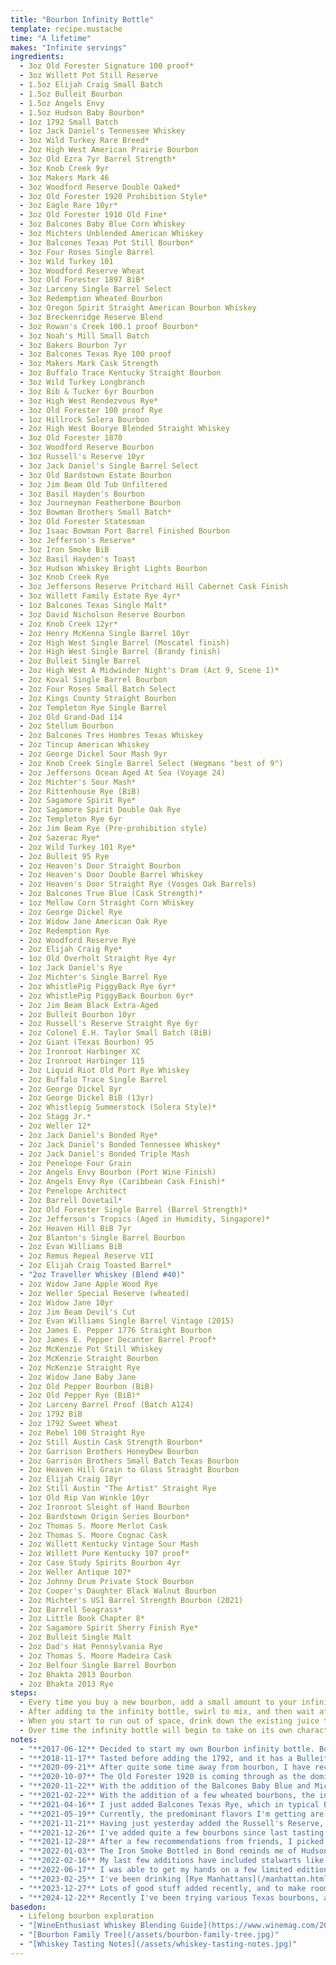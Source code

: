 ```yaml
---
title: "Bourbon Infinity Bottle"
template: recipe.mustache
time: "A lifetime"
makes: "Infinite servings"
ingredients:
  - 3oz Old Forester Signature 100 proof*
  - 3oz Willett Pot Still Reserve
  - 1.5oz Elijah Craig Small Batch
  - 1.5oz Bulleit Bourbon
  - 1.5oz Angels Envy
  - 1.5oz Hudson Baby Bourbon*
  - 1oz 1792 Small Batch
  - 1oz Jack Daniel's Tennessee Whiskey
  - 3oz Wild Turkey Rare Breed*
  - 2oz High West American Prairie Bourbon
  - 3oz Old Ezra 7yr Barrel Strength*
  - 3oz Knob Creek 9yr
  - 3oz Makers Mark 46
  - 3oz Woodford Reserve Double Oaked*
  - 3oz Old Forester 1920 Prohibition Style*
  - 3oz Eagle Rare 10yr*
  - 3oz Old Forester 1910 Old Fine*
  - 3oz Balcones Baby Blue Corn Whiskey
  - 3oz Michters Unblended American Whiskey
  - 3oz Balcones Texas Pot Still Bourbon*
  - 3oz Four Roses Single Barrel
  - 3oz Wild Turkey 101
  - 3oz Woodford Reserve Wheat
  - 3oz Old Forester 1897 BiB*
  - 3oz Larceny Single Barrel Select
  - 3oz Redemption Wheated Bourbon
  - 3oz Oregon Spirit Straight American Bourbon Whiskey
  - 3oz Breckenridge Reserve Blend
  - 3oz Rowan's Creek 100.1 proof Bourbon*
  - 3oz Noah's Mill Small Batch
  - 3oz Bakers Bourbon 7yr
  - 3oz Balcones Texas Rye 100 proof
  - 3oz Makers Mark Cask Strength
  - 3oz Buffalo Trace Kentucky Straight Bourbon
  - 3oz Wild Turkey Longbranch
  - 3oz Bib & Tucker 6yr Bourbon
  - 3oz High West Rendezvous Rye*
  - 3oz Old Forester 100 proof Rye
  - 1oz Hillrock Solera Bourbon
  - 2oz High West Bourye Blended Straight Whiskey
  - 3oz Old Forester 1870
  - 3oz Woodford Reserve Bourbon
  - 3oz Russell's Reserve 10yr
  - 3oz Jack Daniel's Single Barrel Select
  - 3oz Old Bardstown Estate Bourbon
  - 3oz Jim Beam Old Tub Unfiltered
  - 3oz Basil Hayden's Bourbon
  - 3oz Journeyman Featherbone Bourbon
  - 3oz Bowman Brothers Small Batch*
  - 3oz Old Forester Statesman
  - 3oz Isaac Bowman Port Barrel Finished Bourbon
  - 3oz Jefferson's Reserve*
  - 3oz Iron Smoke BiB
  - 3oz Basil Hayden's Toast
  - 3oz Hudson Whiskey Bright Lights Bourbon
  - 3oz Knob Creek Rye
  - 3oz Jeffersons Reserve Pritchard Hill Cabernet Cask Finish
  - 3oz Willett Family Estate Rye 4yr*
  - 1oz Balcones Texas Single Malt*
  - 3oz David Nicholson Reserve Bourbon
  - 2oz Knob Creek 12yr*
  - 2oz Henry McKenna Single Barrel 10yr
  - 2oz High West Single Barrel (Moscatel finish)
  - 2oz High West Single Barrel (Brandy finish)
  - 2oz Bulleit Single Barrel
  - 2oz High West A Midwinder Night's Dram (Act 9, Scene 1)*
  - 2oz Koval Single Barrel Bourbon
  - 2oz Four Roses Small Batch Select
  - 2oz Kings County Straight Bourbon
  - 2oz Templeton Rye Single Barrel
  - 2oz Old Grand-Dad 114
  - 2oz Stellum Bourbon
  - 2oz Balcones Tres Hombres Texas Whiskey
  - 2oz Tincup American Whiskey
  - 2oz George Dickel Sour Mash 9yr
  - 2oz Knob Creek Single Barrel Select (Wegmans "best of 9")
  - 2oz Jeffersons Ocean Aged At Sea (Voyage 24)
  - 2oz Michter's Sour Mash*
  - 2oz Rittenhouse Rye (BiB)
  - 2oz Sagamore Spirit Rye*
  - 2oz Sagamore Spirit Double Oak Rye
  - 2oz Templeton Rye 6yr
  - 2oz Jim Beam Rye (Pre-prohibition style)
  - 2oz Sazerac Rye*
  - 2oz Wild Turkey 101 Rye*
  - 2oz Bulleit 95 Rye
  - 2oz Heaven's Door Straight Bourbon
  - 2oz Heaven's Door Double Barrel Whiskey
  - 2oz Heaven's Door Straight Rye (Vosges Oak Barrels)
  - 2oz Balcones True Blue (Cask Strength)*
  - 1oz Mellow Corn Straight Corn Whiskey
  - 2oz George Dickel Rye
  - 2oz Widow Jane American Oak Rye
  - 2oz Redemption Rye
  - 2oz Woodford Reserve Rye
  - 2oz Elijah Craig Rye*
  - 1oz Old Overholt Straight Rye 4yr
  - 1oz Jack Daniel's Rye
  - 2oz Michter's Single Barrel Rye
  - 2oz WhistlePig PiggyBack Rye 6yr*
  - 2oz WhistlePig PiggyBack Bourbon 6yr*
  - 2oz Jim Beam Black Extra-Aged
  - 2oz Bulleit Bourbon 10yr
  - 2oz Russell's Reserve Straight Rye 6yr
  - 2oz Colonel E.H. Taylor Small Batch (BiB)
  - 2oz Giant (Texas Bourbon) 95
  - 2oz Ironroot Harbinger XC
  - 2oz Ironroot Harbinger 115
  - 2oz Liquid Riot Old Port Rye Whiskey
  - 2oz Buffalo Trace Single Barrel
  - 2oz George Dickel 8yr
  - 2oz George Dickel BiB (13yr)
  - 2oz Whistlepig Summerstock (Solera Style)*
  - 2oz Stagg Jr.*
  - 2oz Weller 12*
  - 2oz Jack Daniel's Bonded Rye*
  - 2oz Jack Daniel's Bonded Tennessee Whiskey*
  - 2oz Jack Daniel's Bonded Triple Mash
  - 2oz Penelope Four Grain
  - 2oz Angels Envy Bourbon (Port Wine Finish)
  - 2oz Angels Envy Rye (Caribbean Cask Finish)*
  - 2oz Penelope Architect
  - 2oz Barrell Dovetail*
  - 2oz Old Forester Single Barrel (Barrel Strength)*
  - 2oz Jefferson's Tropics (Aged in Humidity, Singapore)*
  - 2oz Heaven Hill BiB 7yr
  - 2oz Blanton's Single Barrel Bourbon
  - 2oz Evan Williams BiB
  - 2oz Remus Repeal Reserve VII
  - 2oz Elijah Craig Toasted Barrel*
  - "2oz Traveller Whiskey (Blend #40)"
  - 2oz Widow Jane Apple Wood Rye
  - 2oz Weller Special Reserve (wheated)
  - 2oz Widow Jane 10yr
  - 2oz Jim Beam Devil's Cut
  - 2oz Evan Williams Single Barrel Vintage (2015)
  - 2oz James E. Pepper 1776 Straight Bourbon
  - 2oz James E. Pepper Decanter Barrel Proof*
  - 2oz McKenzie Pot Still Whiskey
  - 2oz McKenzie Straight Bourbon
  - 2oz McKenzie Straight Rye
  - 2oz Widow Jane Baby Jane
  - 2oz Old Pepper Bourbon (BiB)
  - 2oz Old Pepper Rye (BiB)*
  - 2oz Larceny Barrel Proof (Batch A124)
  - 2oz 1792 BiB
  - 2oz 1792 Sweet Wheat
  - 2oz Rebel 100 Straight Rye
  - 2oz Still Austin Cask Strength Bourbon*
  - 2oz Garrison Brothers HoneyDew Bourbon
  - 2oz Garrison Brothers Small Batch Texas Bourbon
  - 2oz Heaven Hill Grain to Glass Straight Bourbon
  - 2oz Elijah Craig 18yr
  - 2oz Still Austin "The Artist" Straight Rye
  - 1oz Old Rip Van Winkle 10yr
  - 2oz Ironroot Sleight of Hand Bourbon
  - 2oz Bardstown Origin Series Bourbon*
  - 2oz Thomas S. Moore Merlot Cask
  - 2oz Thomas S. Moore Cognac Cask
  - 2oz Willett Kentucky Vintage Sour Mash
  - 2oz Willett Pure Kentucky 107 proof*
  - 2oz Case Study Spirits Bourbon 4yr
  - 2oz Weller Antique 107*
  - 2oz Johnny Drum Private Stock Bourbon
  - 2oz Cooper's Daughter Black Walnut Bourbon
  - 2oz Michter's US1 Barrel Strength Bourbon (2021)
  - 2oz Barrell Seagrass*
  - 2oz Little Book Chapter 8*
  - 2oz Sagamore Spirit Sherry Finish Rye*
  - 2oz Bulleit Single Malt
  - 2oz Dad's Hat Pennsylvania Rye
  - 2oz Thomas S. Moore Madeira Cask
  - 2oz Belfour Single Barrel Bourbon
  - 2oz Bhakta 2013 Bourbon
  - 2oz Bhakta 2013 Rye
steps:
  - Every time you buy a new bourbon, add a small amount to your infinity bottle
  - After adding to the infinity bottle, swirl to mix, and then wait at least 12 hours before sampling the result **(to allow the flavors to marry)**
  - When you start to run out of space, drink down the existing juice to make room for more. This will alter the ratios of the constituent bourbon, but in traditional [Solera](https://en.wikipedia.org/wiki/Solera) style, a fraction of each will remain
  - Over time the infinity bottle will begin to take on its own character, which you can guide by the inclusion of bourbons with specific flavor profiles
notes:
  - "**2017-06-12** Decided to start my own Bourbon infinity bottle. Bourbons I particularly like/ think are a good value are denoted with an asterisk"
  - "**2018-11-17** Tasted before adding the 1792, and it has a Bulleit backbone, but with notes of the Hudson Baby shining through. Most of the others are not noticeable, with maybe a hint of Old Forester"
  - "**2020-09-21** After quite some time away from bourbon, I have recently started drinking it as my nightcap, and as such have gone through a few new bottles. With the addition of the Woodford Reserve Double Oaked, the infinity bottle (750ml) is full. The Woodford comes through when I taste it, with some of the spice and heat of the Old Ezra, but it's getting pretty hard to tease out the constituent bourbons."
  - "**2020-10-07** The Old Forester 1920 is coming through as the dominant note, but in a subdued sort of way that makes it more palatable than drinking it straight (likely because the overall mixture is lower proof than the 1920 by itself. Not sure if it's because that's what I recently added (although I did wait well over the recommended 12 hours before sampling it), and I didn't mix things around well enough, or just because that's what I've been drinking lately, and so my palate is acclimated to the flavor profile. Either way, the infinity bottle flavors continue to impress."
  - "**2020-11-22** With the addition of the Balcones Baby Blue and Michters American whiskey, this infinity bottle is technically no longer a bourbon (an eagle eye may notice Jack Daniels earlier on, but while they don't call it a bourbon, Jack meets all the requirements). I decided to branch out to these two whiskeys because I felt the bottle needed a little rounding out, and have really been enjoying the subtle complexity of both Balcones and Michters. Additionally, both are made in the 'bourbon style', with the Balcones being 100% blue corn, and the Michters American whiskey being the Michters bourbon mash bill, just aged in used oak instead of new, so overall the bourbon spirit remains."
  - "**2021-02-22** With the addition of a few wheated bourbons, the infinity bottle flavors have rounded out and gotten noticeably richer. The bottle was close to full, so I've been drinking it down and comparing it to the recent (lesser known, craft) bourbons I've been buying, and I find it to consistently beat them on flavor, mouthfeel, and finish."
  - "**2021-04-16** I just added Balcones Texas Rye, which in typical Balcones style has a very unique flavor profile. They use a variety of less common ryes, which leads to a subtle spicy chocolate flavor to round out the more traditional rye spice notes, with a classic Balcones finish. Of course, this isn't technically a bourbon, but given that I've previously added a few straight corn whiskeys, I figured adding some straight rye would balance things out nicely. More importantly, I'm really enjoying the flavor profile of this one, so interested to see how it affects the overall infinity bottle taste."
  - "**2021-05-19** Currently, the predominant flavors I'm getting are a mixture of the Makers Mark Cask Strength and the Balcones Texas Rye, which pair great together! There's a residual depth of flavor that I'm attributing to the long tail of other bourbons, and a faint woody smoke note presumably from the Longbranch. I'm tempted to try blending some of the remaining Makers and Balcones Rye together instead of drinking them on their own because of how much I'm enjoying their complimentary flavors."
  - "**2021-11-21** Having just yesterday added the Russell's Reserve, I taste that most strongly initially, but the flavor profile quickly mellows out and expands. Most of the recently added bourbons had relatively characteristic flavor profiles, but the richness of the High West Bourye and Rendezvous, and almost cognac-like quality of the Hillrock Solera seem to come through. There's also still an undertone of the Balcones Texas Rye chocolate, but much mellower than before."
  - "**2021-12-26** I've added quite a few bourbons since last tasting the bottle, but even with all of the additions, the same core flavor backbone I remember from before seems to come through. These latest bottles include mostly standard flavor profile bourbons, like the Old Tub, Basil Hayden, and Featherbone. I was hoping that the Jack single barrel would be interesting, but ended up finding it not worth the additional cost. The Old Bardstown had a similar flavor profile to Rowan's Creek (which I quite like), but not as good. Overall the bottle tastes mostly the same, if a little subdued by these lower proof and relatively unremarkable additions."
  - "**2021-12-28** After a few recommendations from friends, I picked up some Bowman offerings. Both the Bowman Brothers small batch and Isaac Bowman port finished were delicious, and I'm interested in trying more Bowman products. I like most Old Forester bottles, and the Statesman was no exception, with a sweeter more fruity taste. I don't think it's quite as good as their 1920 or 1897, but still a solid bourbon. Finally, I decided to try Jefferson's reserve, which was surprisingly full flavored for the price... I'll definitely be checking out their other offerings."
  - "**2022-01-03** The Iron Smoke Bottled in Bond reminds me of Hudson Baby bourbon. I picked up Tuthilltown's Bright Lights bourbon, which seems like their closest replacement for the discontinued Hudson Baby, but it's nothing alike, tasting much more run-of-the-mill. I presume that's because of its more traditional mashbill, but am disappointed overall. Finally, even though I didn't think the Basil Hayden was anything remarkable, I learned that their Toast offering has an interesting flavor profile due to the addition of brown rice to the mashbill. It does have a mellow creamyness, but not enough spice or flavor to keep me interested. It seems to be mostly lost in the infinity bottle."
  - "**2022-02-16** My last few additions have included stalwarts like the Willett Family Estate Rye, and Knob Creek 12. The Willett Rye especially adds a nice spicyness, like a more refined version of Rowan's Creek. I decided to add a bit of the Balcones Single Malt because I really enjoyed its richness, and figured it would complement the existing flavors in the bottle. I think I'll start standardizing on 2oz going forward instead of 3, since the bottle is getting pretty full."
  - "**2022-06-17** I was able to get my hands on a few limited edition bottlings from High West, including their Midwinter Night's Dram, which was fantastically layered and complex. I remember liking Koval, but the bottle I got this time was pretty bad. The Four Roses small batch was tasty as expected, but not worth the extra cost over their regular small batch and single barrel offerings in my opinion. Kings County reminded me a bit of the discontinued Hudson Baby Bourbon. Finally, the Old Grand-Dad was surprisingly drinkable for its low cost and high proof, and probably one of the best dollar value bottles I've had at ~$26."
  - "**2023-02-25** I've been drinking [Rye Manhattans](/manhattan.html) as of late, so most of the whiskey bottles I've been picking up are Rye's. I figure since I was into high corn mashbill bourbon earlier on, adding these higher rye mashbill whiskeys is just restoring the overall balance of the infinity bottle (I also threw in a little Mellow Corn to further balance the scales). Overall, I've found rye whiskey to be cheaper than bourbon for equivalent value (potentially due to the surge in demand for bourbon specifically during Covid, which seems to be slowly abating). The Sagamore, Sazerac, Elijah Craig rye were all very tasty, and I enjoyed sipping them neat in addition to putting them in Manhattans."
  - "**2023-12-27** Lots of good stuff added recently, and to make room I ended up using some of the infinity bottle juice in a round of Manhattans, which were fantastic. The extra flavor and proof that has collected in the infinity bottle came through wonderfully in the Manhattan, and was complimented nicely by the rest of the cocktail ingredients. It's something I may try doing more often to use as an additional comparison point for how the infinity bottle flavor profile is evolving."
  - "**2024-12-22** Recently I've been trying various Texas bourbons, and have also managed to find a few rarer bottles from Weller and Buffalo Trace that I've added in. The Texas bourbon additions have added some sweetness and heat, while the Weller, EC 18, and Old Rip 10 contribute some additional depth of flavor."
basedon:
  - Lifelong bourbon exploration
  - "[WineEnthusiast Whiskey Blending Guide](https://www.winemag.com/2018/06/25/whiskey-blending-guide/)"
  - "[Bourbon Family Tree](/assets/bourbon-family-tree.jpg)"
  - "[Whiskey Tasting Notes](/assets/whiskey-tasting-notes.jpg)"
---
```

